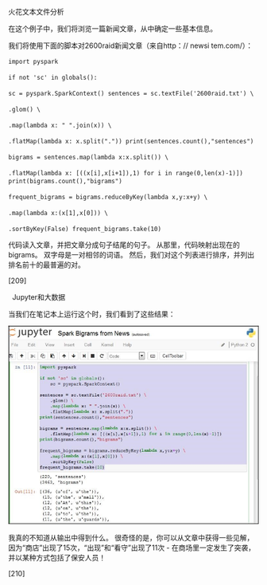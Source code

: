 火花文本文件分析

在这个例子中，我们将浏览一篇新闻文章，从中确定一些基本信息。

我们将使用下面的脚本对2600raid新闻文章（来自http：// newsi tem.com/）：


```
import pyspark

if not 'sc' in globals():

sc = pyspark.SparkContext() sentences = sc.textFile('2600raid.txt') \

.glom() \

.map(lambda x: " ".join(x)) \

.flatMap(lambda x: x.split(".")) print(sentences.count(),"sentences")

bigrams = sentences.map(lambda x:x.split()) \

.flatMap(lambda x: [((x[i],x[i+1]),1) for i in range(0,len(x)-1)]) print(bigrams.count(),"bigrams")

frequent_bigrams = bigrams.reduceByKey(lambda x,y:x+y) \

.map(lambda x:(x[1],x[0])) \

.sortByKey(False) frequent_bigrams.take(10)

```
代码读入文章，并把文章分成句子结尾的句子。 从那里，代码映射出现在的bigrams。 双字母是一对相邻的词语。 然后，我们对这个列表进行排序，并列出排名前十的最普遍的对。
 





















[209]

 
Jupyter和大数据

当我们在笔记本上运行这个时，我们看到了这些结果：

![](/assets/吗.jpg)

我真的不知道从输出中得到什么。 很奇怪的是，你可以从文章中获得一些见解，因为“商店”出现了15次，“出现”和“看守”出现了11次 - 在商场里一定发生了突袭，并以某种方式包括了保安人员！
 










[210]